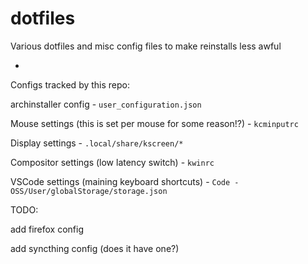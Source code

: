 # dotfiles
Various dotfiles and misc config files to make reinstalls less awful

 - 

Configs tracked by this repo:

archinstaller config - `user_configuration.json`

Mouse settings (this is set per mouse for some reason!?) - `kcminputrc`

Display settings - `.local/share/kscreen/*`

Compositor settings (low latency switch) - `kwinrc`

VSCode settings (maining keyboard shortcuts) - `Code - OSS/User/globalStorage/storage.json`


TODO:

add firefox config

add syncthing config (does it have one?)